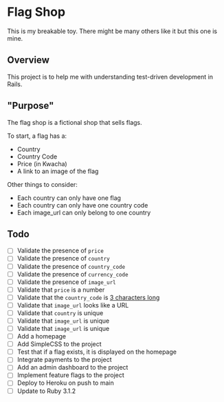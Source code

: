# Flag Shop

This is my breakable toy. There might be many others like it but this one is mine.

## Overview

This project is to help me with understanding test-driven development in Rails.

## "Purpose"

The flag shop is a fictional shop that sells flags.

To start, a flag has a:

- Country
- Country Code
- Price (in Kwacha)
- A link to an image of the flag

Other things to consider:

- Each country can only have one flag
- Each country can only have one country code
- Each image_url can only belong to one country

## Todo

- [ ] Validate the presence of `price`
- [ ] Validate the presence of `country`
- [ ] Validate the presence of `country_code`
- [ ] Validate the presence of `currency_code`
- [ ] Validate the presence of `image_url`
- [ ] Validate that `price` is a number
- [ ] Validate that the `country_code` is [3 characters long](https://en.wikipedia.org/wiki/ISO_3166-1_alpha-3)
- [ ] Validate that `image_url` looks like a URL
- [ ] Validate that `country` is unique
- [ ] Validate that `image_url` is unique
- [ ] Validate that `image_url` is unique
- [ ] Add a homepage
- [ ] Add SimpleCSS to the project
- [ ] Test that if a flag exists, it is displayed on the homepage
- [ ] Integrate payments to the project
- [ ] Add an admin dashboard to the project
- [ ] Implement feature flags to the project
- [ ] Deploy to Heroku on push to main
- [ ] Update to Ruby 3.1.2
